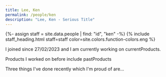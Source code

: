 ```yaml
---
title: Lee, Ken
permalink: /people/ken
description: "Lee, Ken - Serious Title"
---
```


{%- assign staff = site.data.people | find: "id", "ken" -%}
{% include staff_heading.html staff=staff color=site.colors.function-colors.eng %}

<p>I joined since 27/02/2023 and I am currently working on currentProducts.</p>

<p>Products I worked on before include pastProducts</p>

<p>Three things I've done recently which I'm proud of are...</p>

